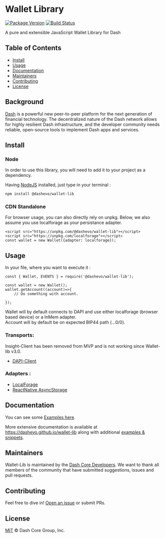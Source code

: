 # Wallet Library

[![Package Version](https://img.shields.io/github/package-json/v/dashevo/wallet-lib.svg?&style=flat-square)](https://www.npmjs.org/package/@dashevo/wallet-lib)
[![Build Status](https://img.shields.io/travis/com/dashevo/wallet-lib.svg?branch=master&style=flat-square)](https://travis-ci.com/dashevo/wallet-lib)

A pure and extensible JavaScript Wallet Library for Dash

## Table of Contents
- [Install](#install)
- [Usage](#usage)
- [Documentation](#documentation)
- [Maintainers](#maintainers)
- [Contributing](#contributing)
- [License](#license)


## Background

[Dash](https://www.dash.org) is a powerful new peer-to-peer platform for the next generation of financial technology. The decentralized nature of the Dash network allows for highly resilient Dash infrastructure, and the developer community needs reliable, open-source tools to implement Dash apps and services.

## Install

### Node

In order to use this library, you will need to add it to your project as a dependency.

Having [NodeJS](https://nodejs.org/) installed, just type in your terminal : 

```sh
npm install @dashevo/wallet-lib
```

### CDN Standalone

For browser usage, you can also directly rely on unpkg. Below, we also assume you use localforage as your persistance adapter.

```
<script src="https://unpkg.com/@dashevo/wallet-lib"></script>
<script src="https://unpkg.com/localforage"></script>
const wallet = new Wallet({adapter: localforage});
```

## Usage

In your file, where you want to execute it :

```
const { Wallet, EVENTS } = require('@dashevo/wallet-lib');

const wallet = new Wallet();
wallet.getAccount((account)=>{
    // Do something with account.

});
```

Wallet will by default connects to DAPI and use either localforage (browser based device) or a InMem adapter.  
Account will by default be on expected BIP44 path (...0/0).

### Transports:

Insight-Client has been removed from MVP and is not working since Wallet-lib v3.0.

- [DAPI-Client](https://github.com/dashevo/dapi-client)

### Adapters :

- [LocalForage](https://github.com/localForage/localForage)
- [ReactNative AsyncStorage](https://facebook.github.io/react-native/docs/asyncstorage)

## Documentation

You can see some [Examples here](/docs/usage/examples.md).

More extensive documentation is available at https://dashevo.github.io/wallet-lib along with additional [examples & snippets](https://dashevo.github.io/wallet-lib/#/usage/examples).

## Maintainers

Wallet-Lib is maintained by the [Dash Core Developers](https://www.github.com/dashevo).
We want to thank all members of the community that have submitted suggestions, issues and pull requests.

## Contributing

Feel free to dive in! [Open an issue](https://github.com/dashevo/wallet-lib/issues/new/choose) or submit PRs.

## License

[MIT](LICENSE) &copy; Dash Core Group, Inc.
